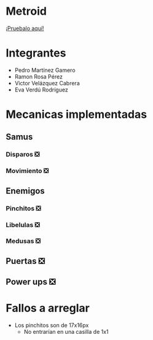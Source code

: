 # Metroid
[¡Pruebalo aquí!](https://pemaga12.github.io/Metroid/)
# Integrantes
* Pedro Martínez Gamero
* Ramon Rosa Pérez
* Victor Velázquez Cabrera
* Eva Verdú Rodríguez

# Mecanicas implementadas
## Samus
### Disparos ❎
### Movimiento ❎
## Enemigos
### Pinchitos ❎
### Libelulas ❎
### Medusas ❎
## Puertas ❎
## Power ups ❎

# Fallos a arreglar
* Los pinchitos son de 17x16px
  * No entrarían en una casilla de 1x1

